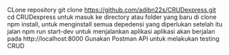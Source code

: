CLone repository git clone https://github.com/adibn22s/CRUDexpress.git
cd CRUDexpress untuk masuk ke directory atau folder yang baru di clone
npm install, untuk menginstall semua depedensi yang diperlukan 
setelah itu jalan npm run start-dev untuk menjalankan aplikasi
aplikasi akan berjalan pada  http://localhost:8000
Gunakan Postman API untuk melakukan testing CRUD
